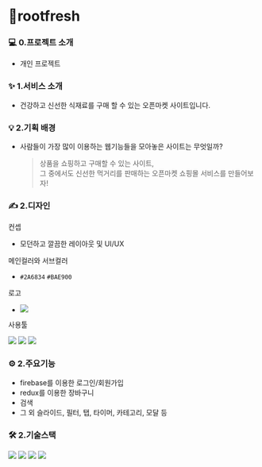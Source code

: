 # 🥬rootfresh

### 💻 0.프로젝트 소개
* 개인 프로젝트

### ✨ 1.서비스 소개
* 건강하고 신선한 식재료를 구매 할 수 있는 오픈마켓 사이트입니다.

### 💡 2.기획 배경
* 사람들이 가장 많이 이용하는 웹기능들을 모아놓은 사이트는 무엇일까?</p>
  > 상품을 쇼핑하고 구매할 수 있는 사이트, <br/>
  > 그 중에서도 신선한 먹거리를 판매하는 오픈마켓 쇼핑몰 서비스를 만들어보자!

### ✍️ 2.디자인
컨셉
  * 모던하고 깔끔한 레이아웃 및 UI/UX
 
메인컬러와 서브컬러
  * `#2A6834` `#BAE900`
  
로고
  * <p><img src="https://user-images.githubusercontent.com/108172664/235032964-3410e342-ef70-4ed4-a41a-e732329d11a5.png"></p>
  
사용툴
  <div>
    <img src="https://img.shields.io/badge/figma-F24E1E?style=for-the-badge&logo=figma&logoColor=white"> 
    <img src="https://img.shields.io/badge/photoshop-31A8FF?style=for-the-badge&logo=adobephotoshop&logoColor=white"> 
    <img src="https://img.shields.io/badge/illustrator-FF9A00?style=for-the-badge&logo=adobeillustrator&logoColor=white">  
  </div>
 
### ⚙️ 2.주요기능
  * firebase를 이용한 로그인/회원가입
  * redux를 이용한 장바구니
  * 검색
  * 그 외 슬라이드, 필터, 탭, 타이머, 카테고리, 모달 등
  
### 🛠️ 2.기술스택
<div> 
  <img src="https://img.shields.io/badge/javascript-F7DF1E?style=for-the-badge&logo=javascript&logoColor=black"> 
  <img src="https://img.shields.io/badge/react-61DAFB?style=for-the-badge&logo=react&logoColor=black">
  <img src="https://img.shields.io/badge/css-1572B6?style=for-the-badge&logo=css3&logoColor=white"> 
  <img src="https://img.shields.io/badge/html5-E34F26?style=for-the-badge&logo=html5&logoColor=white"> 
</div>
